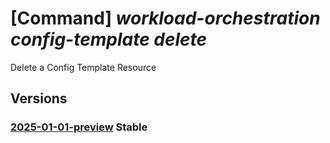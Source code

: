 # [Command] _workload-orchestration config-template delete_

Delete a Config Template Resource

## Versions

### [2025-01-01-preview](/Resources/mgmt-plane/L3N1YnNjcmlwdGlvbnMve30vcmVzb3VyY2Vncm91cHMve30vcHJvdmlkZXJzL21pY3Jvc29mdC5lZGdlL2NvbmZpZ3RlbXBsYXRlcy97fQ==/2025-01-01-preview.xml) **Stable**

<!-- mgmt-plane /subscriptions/{}/resourcegroups/{}/providers/microsoft.edge/configtemplates/{} 2025-01-01-preview -->
